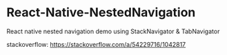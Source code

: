 # React-Native-NestedNavigation
React native nested navigation demo using StackNavigator &amp; TabNavigator 

stackoverflow: https://stackoverflow.com/a/54229716/1042817
